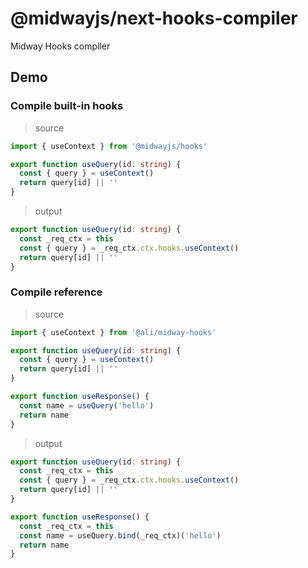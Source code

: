 # @midwayjs/next-hooks-compiler

Midway Hooks compiler

## Demo

### Compile built-in hooks

> source

```typescript
import { useContext } from '@midwayjs/hooks'

export function useQuery(id: string) {
  const { query } = useContext()
  return query[id] || ''
}
```

> output

```typescript
export function useQuery(id: string) {
  const _req_ctx = this
  const { query } = _req_ctx.ctx.hooks.useContext()
  return query[id] || ''
}
```

### Compile reference

> source

```typescript
import { useContext } from '@ali/midway-hooks'

export function useQuery(id: string) {
  const { query } = useContext()
  return query[id] || ''
}

export function useResponse() {
  const name = useQuery('hello')
  return name
}
```

> output

```typescript
export function useQuery(id: string) {
  const _req_ctx = this
  const { query } = _req_ctx.ctx.hooks.useContext()
  return query[id] || ''
}

export function useResponse() {
  const _req_ctx = this
  const name = useQuery.bind(_req_ctx)('hello')
  return name
}
```
